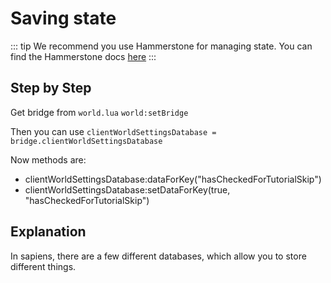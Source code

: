 # Saving state

::: tip
We recommend you use Hammerstone for managing state. You can find the Hammerstone docs [here](../hammerstone/save-state.md)
:::

## Step by Step

Get bridge from `world.lua` `world:setBridge`

Then you can use `clientWorldSettingsDatabase = bridge.clientWorldSettingsDatabase`

Now methods are:
 - clientWorldSettingsDatabase:dataForKey("hasCheckedForTutorialSkip")
 - clientWorldSettingsDatabase:setDataForKey(true, "hasCheckedForTutorialSkip")

## Explanation

In sapiens, there are a few different databases, which allow you to store different things.